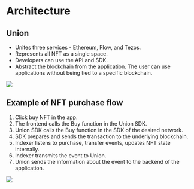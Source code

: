 # Architecture

## Union

- Unites three services - Ethereum, Flow, and Tezos.
- Represents all NFT as a single space.
- Developers can use the API and SDK.
- Abstract the blockchain from the application. The user can use applications without being tied to a specific blockchain.

![](img/union_architecture.png)

## Example of NFT purchase flow

1. Click buy NFT in the app.
2. The frontend calls the Buy function in the Union SDK.
3. Union SDK calls the Buy function in the SDK of the desired network.
4. SDK prepares and sends the transaction to the underlying blockchain.
5. Indexer listens to purchase, transfer events, updates NFT state internally.
6. Indexer transmits the event to Union.
7. Union sends the information about the event to the backend of the application.

![](img/union_purchase.png)